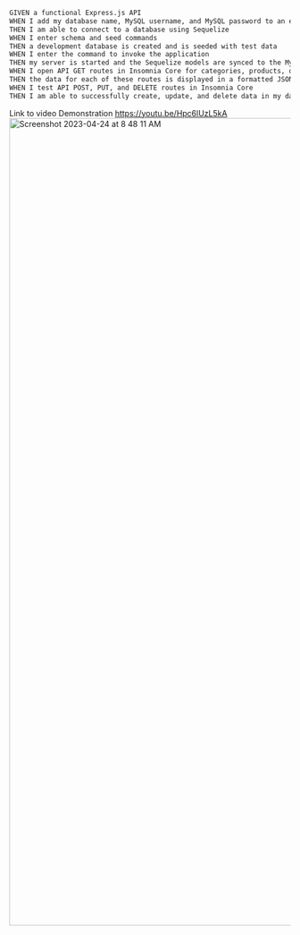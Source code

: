 ```md
GIVEN a functional Express.js API
WHEN I add my database name, MySQL username, and MySQL password to an environment variable file
THEN I am able to connect to a database using Sequelize
WHEN I enter schema and seed commands
THEN a development database is created and is seeded with test data
WHEN I enter the command to invoke the application
THEN my server is started and the Sequelize models are synced to the MySQL database
WHEN I open API GET routes in Insomnia Core for categories, products, or tags
THEN the data for each of these routes is displayed in a formatted JSON
WHEN I test API POST, PUT, and DELETE routes in Insomnia Core
THEN I am able to successfully create, update, and delete data in my database
```
Link to video Demonstration
https://youtu.be/Hpc6lUzL5kA
<img width="1444" alt="Screenshot 2023-04-24 at 8 48 11 AM" src="https://user-images.githubusercontent.com/120063382/234000671-6047fefe-19b6-41e5-82fd-4cb3189a1f46.png">
